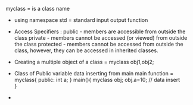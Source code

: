 myclass = is a class name



* using namespace std = standard input output function

* Access Specifiers : 
public - members are accessible from outside the class 
private - members cannot be accessed (or viewed) from outside the class
protected - members cannot be accessed from outside the class, however, they can be accessed in inherited classes.

* Creating a multiple object of a class = myclass obj1,obj2;
* Class of Public variable data inserting from main main function =
            myclass{
                public:
                    int a;
                }
            main(){
               myclass obj;
               obj.a=10; // data insert  
            }

* 